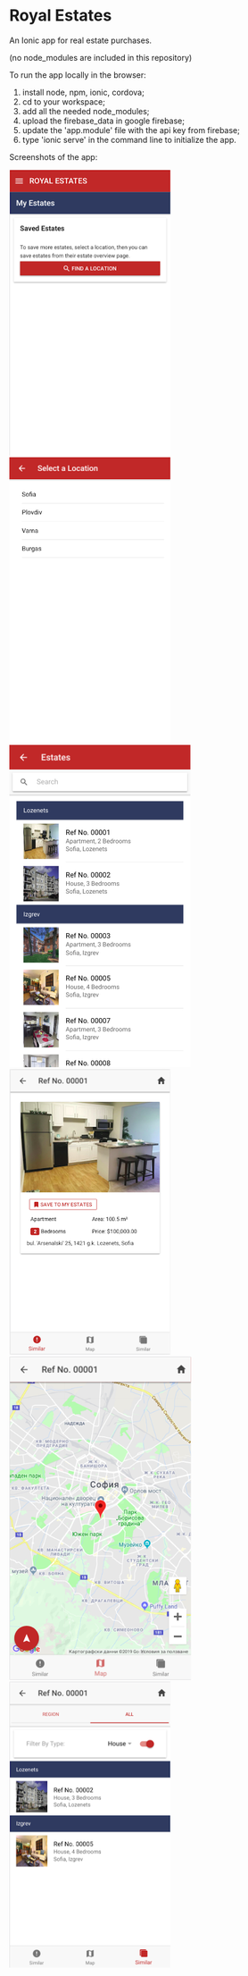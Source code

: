 # Royal Estates
An Ionic app for real estate purchases.

(no node_modules are included in this repository)

To run the app locally in the browser:

  1. install node, npm, ionic, cordova;
  2. cd to your workspace;
  3. add all the needed node_modules;
  4. upload the firebase_data in google firebase;
  5. update the 'app.module' file with the api key from firebase;
  6. type 'ionic serve' in the command line to initialize the app.

Screenshots of the app:

![ScreenShot](https://github.com/tidoss/Ionic_RoyalEstates/blob/master/screenshots/1.png)
![ScreenShot](https://github.com/tidoss/Ionic_RoyalEstates/blob/master/screenshots/2.png)
![ScreenShot](https://github.com/tidoss/Ionic_RoyalEstates/blob/master/screenshots/3.png)
![ScreenShot](https://github.com/tidoss/Ionic_RoyalEstates/blob/master/screenshots/4.png)
![ScreenShot](https://github.com/tidoss/Ionic_RoyalEstates/blob/master/screenshots/5.png)
![ScreenShot](https://github.com/tidoss/Ionic_RoyalEstates/blob/master/screenshots/6.png)
